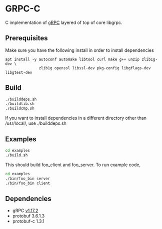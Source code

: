 # GRPC-C

C implementation of [gRPC](http://www.grpc.io/) layered of top of core libgrpc. 

## Prerequisites

Make sure you have the following install in order to install dependencies

```
apt install -y autoconf automake libtool curl make g++ unzip zlib1g-dev \ 
               zlib1g openssl libssl-dev pkg-config libgflags-dev libgtest-dev
```

## Build

```sh
./builddeps.sh
./buildlib.sh
./buildcmp.sh
```

If you want to install dependencies in a different directory other than /usr/local/, use ./builddeps.sh <your-prefix>


## Examples

```sh
cd examples
./build.sh
```

This should build foo_client and foo_server. To run example code, 

```sh
cd examples
./bin/foo_bin server
./bin/foo_bin client
```

## Dependencies

- gRPC [v1.17.2](https://github.com/grpc/grpc/releases/tag/v1.17.2)
- protobuf 3.6.1.3
- protobuf-c 1.3.1
